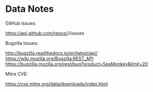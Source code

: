 # Data Notes

GitHub Issues:

https://api.github.com/repos/<usernam>/<repo>/issues

Bugzilla Issues:

http://bugzilla.readthedocs.io/en/latest/api/
https://wiki.mozilla.org/Bugzilla:REST_API
https://bugzilla.mozilla.org/rest/bug?product=SeaMonkey&limit=20

Mitre CVE:

https://cve.mitre.org/data/downloads/index.html


